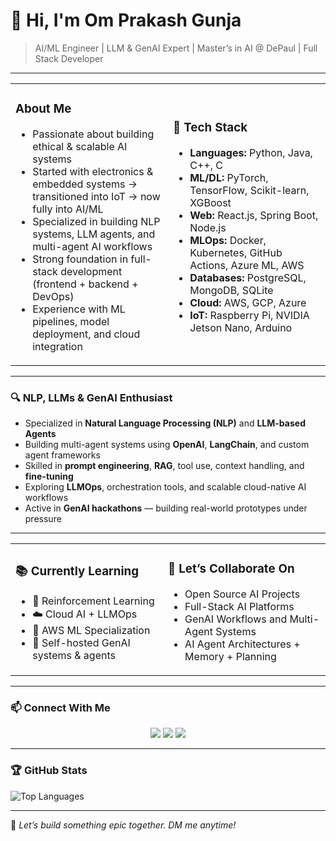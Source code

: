 # 👋 Hi, I'm Om Prakash Gunja

> AI/ML Engineer | LLM & GenAI Expert | Master’s in AI @ DePaul | Full Stack Developer 

---

<table>
<tr>
<td width="50%">

### About Me

- Passionate about building ethical & scalable AI systems  
- Started with electronics & embedded systems → transitioned into IoT → now fully into AI/ML  
- Specialized in building NLP systems, LLM agents, and multi-agent AI workflows  
- Strong foundation in full-stack development (frontend + backend + DevOps)  
- Experience with ML pipelines, model deployment, and cloud integration  

</td>
<td width="50%">

### 🔧 Tech Stack

- **Languages:** Python, Java, C++, C  
- **ML/DL:** PyTorch, TensorFlow, Scikit-learn, XGBoost  
- **Web:** React.js, Spring Boot, Node.js  
- **MLOps:** Docker, Kubernetes, GitHub Actions, Azure ML, AWS  
- **Databases:** PostgreSQL, MongoDB, SQLite  
- **Cloud:** AWS, GCP, Azure  
- **IoT:** Raspberry Pi, NVIDIA Jetson Nano, Arduino  

</td>
</tr>
</table>

---

### 🔍 NLP, LLMs & GenAI Enthusiast

- Specialized in **Natural Language Processing (NLP)** and **LLM-based Agents**  
- Building multi-agent systems using **OpenAI**, **LangChain**, and custom agent frameworks  
- Skilled in **prompt engineering**, **RAG**, tool use, context handling, and **fine-tuning**  
- Exploring **LLMOps**, orchestration tools, and scalable cloud-native AI workflows  
- Active in **GenAI hackathons** — building real-world prototypes under pressure

---

<table>
<tr>
<td >

### 📚 Currently Learning

- 🎯 Reinforcement Learning  
- ☁️ Cloud AI + LLMOps  
- 🧪 AWS ML Specialization  
- 🔄 Self-hosted GenAI systems & agents

</td>
<td>

### 🤝 Let’s Collaborate On

- Open Source AI Projects  
- Full-Stack AI Platforms  
- GenAI Workflows and Multi-Agent Systems  
- AI Agent Architectures + Memory + Planning   

</td>
</tr>
</table>

---

### 📫 Connect With Me

<p align="center">
  <a href="https://linkedin.com/in/gunjaomprakash"><img src="https://img.shields.io/badge/LinkedIn-blue?logo=linkedin&style=for-the-badge" /></a>
  <a href="https://x.com/omprakasho7"><img src="https://img.shields.io/badge/Twitter-black?logo=twitter&style=for-the-badge" /></a>
  <a href="mailto:gunjaomprakash@gmail.com"><img src="https://img.shields.io/badge/Gmail-red?logo=gmail&style=for-the-badge" /></a>
</p>

---

### 🏆 GitHub Stats

![Top Languages](https://github-readme-stats.vercel.app/api/top-langs/?username=Gunjaomprakash&layout=compact&theme=radical)

---

💬 *Let’s build something epic together. DM me anytime!*
